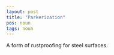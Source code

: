 ```yaml
---
layout: post
title: "Parkerization"
pos: noun
tags: noun
---
```

A form of rustproofing for steel surfaces.
